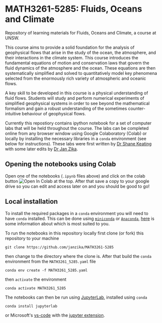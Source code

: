 # MATH3261-5285: Fluids, Oceans and Climate

Repository of learning materials for Fluids, Oceans and Climate, a course at UNSW.

This course aims to provide a solid foundation for the analysis of geophysical flows that arise in the study of the ocean, the atmosphere, and their interactions in the climate system. This course introduces the fundamental equations of motion and conservation laws that govern the fluid dynamics of the atmosphere and the ocean. These equations are then systematically simplified and solved to quantitatively model key phenomena selected from the enormously rich variety of atmospheric and oceanic flows.

A key skill to be developed in this course is a physical understanding of fluid flows. Students will study and perform numerical experiments of simplified geophysical systems in order to see beyond the mathematical formalism and gain a robust understanding of the sometimes counter-intuitive behaviour of geophysical flows.

Currently this repostiory contains ipython notebook for a set of computer labs that will be held throughout the course. The labs can be completed online from any browser window using Google Colaboratory (Colab) or locally by installing the necessary libraries in a `conda` environment (see below for instructions).
These labs were first written by [Dr Shane Keating](https://www.unsw.edu.au/staff/shane-keating) with some later edits by [Dr Jan Zika](https://www.unsw.edu.au/staff/jan-zika).

## Opening the notebooks using Colab

Open one of the notebooks (`.ipynb` files above) and click on the colab button <img src="https://colab.research.google.com/assets/colab-badge.svg" alt="Open In Colab"/></a> at the top.
After that save a copy to your google drive so you can edit and access later on and you should be good to go!

## Local installation

To install the required packages in a `conda` environment you will need to have `conda` installed.
This can be done using [`miniconda`](https://docs.anaconda.com/miniconda/) or [`Anaconda`](https://docs.anaconda.com/anaconda/), [here](https://docs.anaconda.com/distro-or-miniconda/) is some information about which is most suited to you.

To run the notebooks in this repository locally first clone (or fork) this repository to your machine

```terminal
git clone https://github.com/janzika/MATH3261-5285
```

then change to the directory where the clone is.
After that build the `conda` environment from the `MATH3261_5285.yaml` file

```terminal
conda env create -f MATH3261_5285.yaml
```

then `activate` the environment

```terminal
conda activate MATH3261_5285
```

The notebooks can then be run using [JupyterLab](https://jupyter.org/), installed using `conda`

```terminal
conda install jupyterlab
```

or Microsoft's [vs-code](https://code.visualstudio.com/) with the [jupyter extension](https://marketplace.visualstudio.com/items?itemName=ms-toolsai.jupyter).
